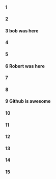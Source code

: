 #### 1
#### 2

#### 3 bob was here

#### 4
#### 5
#### 6 Robert was here
#### 7
#### 8
#### 9 Github is awesome
#### 10
#### 11
#### 12
#### 13
#### 14
#### 15
